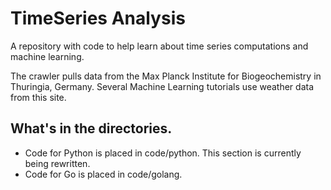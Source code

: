 # TimeSeries Analysis

A repository with code to help learn about time series computations and machine learning.

The crawler pulls data from the Max Planck Institute for Biogeochemistry in Thuringia, Germany. Several Machine Learning tutorials use weather data from this site.

## What's in the directories.
* Code for Python is placed in code/python. This section is currently being rewritten.
* Code for Go is placed in code/golang.
